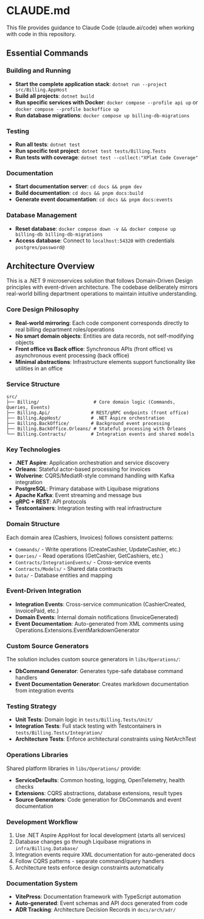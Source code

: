 # CLAUDE.md

This file provides guidance to Claude Code (claude.ai/code) when working with code in this repository.

## Essential Commands

### Building and Running
- **Start the complete application stack**: `dotnet run --project src/Billing.AppHost`
- **Build all projects**: `dotnet build`
- **Run specific services with Docker**: `docker compose --profile api up` or `docker compose --profile backoffice up`
- **Run database migrations**: `docker compose up billing-db-migrations`

### Testing
- **Run all tests**: `dotnet test`
- **Run specific test project**: `dotnet test tests/Billing.Tests`
- **Run tests with coverage**: `dotnet test --collect:"XPlat Code Coverage"`

### Documentation
- **Start documentation server**: `cd docs && pnpm dev`
- **Build documentation**: `cd docs && pnpm docs:build`
- **Generate event documentation**: `cd docs && pnpm docs:events`

### Database Management
- **Reset database**: `docker compose down -v && docker compose up billing-db billing-db-migrations`
- **Access database**: Connect to `localhost:54320` with credentials `postgres/password@`

## Architecture Overview

This is a .NET 9 microservices solution that follows Domain-Driven Design principles with event-driven architecture. The codebase deliberately mirrors real-world billing department operations to maintain intuitive understanding.

### Core Design Philosophy
- **Real-world mirroring**: Each code component corresponds directly to real billing department roles/operations
- **No smart domain objects**: Entities are data records, not self-modifying objects
- **Front office vs Back office**: Synchronous APIs (front office) vs asynchronous event processing (back office)
- **Minimal abstractions**: Infrastructure elements support functionality like utilities in an office

### Service Structure
```
src/
├── Billing/                    # Core domain logic (Commands, Queries, Events)
├── Billing.Api/               # REST/gRPC endpoints (front office)
├── Billing.AppHost/           # .NET Aspire orchestration
├── Billing.BackOffice/        # Background event processing
├── Billing.BackOffice.Orleans/ # Stateful processing with Orleans
└── Billing.Contracts/         # Integration events and shared models
```

### Key Technologies
- **.NET Aspire**: Application orchestration and service discovery
- **Orleans**: Stateful actor-based processing for invoices
- **Wolverine**: CQRS/MediatR-style command handling with Kafka integration
- **PostgreSQL**: Primary database with Liquibase migrations
- **Apache Kafka**: Event streaming and message bus
- **gRPC + REST**: API protocols
- **Testcontainers**: Integration testing with real infrastructure

### Domain Structure
Each domain area (Cashiers, Invoices) follows consistent patterns:
- `Commands/` - Write operations (CreateCashier, UpdateCashier, etc.)
- `Queries/` - Read operations (GetCashier, GetCashiers, etc.) 
- `Contracts/IntegrationEvents/` - Cross-service events
- `Contracts/Models/` - Shared data contracts
- `Data/` - Database entities and mapping

### Event-Driven Integration
- **Integration Events**: Cross-service communication (CashierCreated, InvoicePaid, etc.)
- **Domain Events**: Internal domain notifications (InvoiceGenerated)
- **Event Documentation**: Auto-generated from XML comments using Operations.Extensions.EventMarkdownGenerator

### Custom Source Generators
The solution includes custom source generators in `libs/Operations/`:
- **DbCommand Generator**: Generates type-safe database command handlers
- **Event Documentation Generator**: Creates markdown documentation from integration events

### Testing Strategy
- **Unit Tests**: Domain logic in `tests/Billing.Tests/Unit/`
- **Integration Tests**: Full stack testing with Testcontainers in `tests/Billing.Tests/Integration/`
- **Architecture Tests**: Enforce architectural constraints using NetArchTest

### Operations Libraries
Shared platform libraries in `libs/Operations/` provide:
- **ServiceDefaults**: Common hosting, logging, OpenTelemetry, health checks
- **Extensions**: CQRS abstractions, database extensions, result types
- **Source Generators**: Code generation for DbCommands and event documentation

### Development Workflow
1. Use .NET Aspire AppHost for local development (starts all services)
2. Database changes go through Liquibase migrations in `infra/Billing.Database/`
3. Integration events require XML documentation for auto-generated docs
4. Follow CQRS patterns - separate command/query handlers
5. Architecture tests enforce design constraints automatically

### Documentation System
- **VitePress**: Documentation framework with TypeScript automation
- **Auto-generated**: Event schemas and API docs generated from code
- **ADR Tracking**: Architecture Decision Records in `docs/arch/adr/`